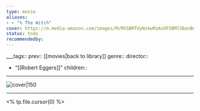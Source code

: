 ```yaml
---
type: movie
aliases:
- - "% The Witch"
cover: https://m.media-amazon.com/images/M/MV5BMTUyNzkwMzAxOF5BMl5BanBnXkFtZTgwMzc1OTk1NjE@._V1_SX300.jpg
status: todo
recommendedby:
---
```

___tags:: prev:: [[movies|back to library]]
genre::
director:: 
  - "[[Robert Eggers]]"
children::
___
![cover|150](https://m.media-amazon.com/images/M/MV5BMTUyNzkwMzAxOF5BMl5BanBnXkFtZTgwMzc1OTk1NjE@._V1_SX300.jpg)
___
<% tp.file.cursor(0) %>
